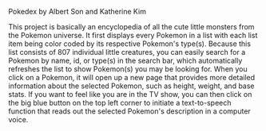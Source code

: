 Pokedex by Albert Son and Katherine Kim

This project is basically an encyclopedia of all the cute little monsters from the Pokemon universe. 
It first displays every Pokemon in a list with each list item being color coded by its respective Pokemon's type(s). 
Because this list consists of 807 individual little creatures, you can easily search for a Pokemon by name, id, or type(s) 
in the search bar, which automatically refreshes the list to show Pokemon(s) you may be looking for. 
When you click on a Pokemon, it will open up a new page that provides more detailed information about the selected Pokemon, 
such as height, weight, and base stats. 
If you want to feel like you are in the TV show, you can then click on the big blue button on the top left corner 
to initiate a text-to-speech function that reads out the selected Pokemon's description in a computer voice. 
